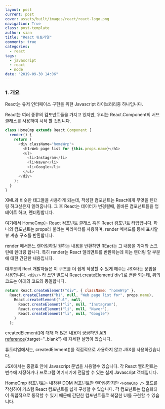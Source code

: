 ```yaml
---
layout: post
current: post
cover: assets/built/images/react/react-logo.png
navigation: True
class: post-template
author: sian
title: "React 튜토리얼"
comments: true
categories:
  - react
tags:
  - javascript
  - react
  - node
date: "2019-09-30 14:06"
---
```


### 1. 개요

  React는 유저 인터페이스 구현을 위한 Javascript 라이브러리중 하나입니다.

  React는 여러 종류의 컴포넌트들을 가지고 있지만, 우리는 React.Component의 서브 클래스를 사용하여
  시작 할 것입니다.

  ```javascript
  class HomeCmp extends React.Component {
    render() {
      return (
        <div className="homeWrp">
          <h1>Web page list for {this.props.name}</h1>
          <ul>
            <li>Instagram</li>
            <li>Naver</li>
            <li>Google</li>
          </ul>
        </div>
      );
    }
  }
  ```

  XML과 비슷한 태그들을 사용하게 되는데, 작성한 컴포넌트는 React에게 무엇을 렌더링 하고싶은지 알려줍니다.
  그 후 React는 데이터가 변경될때, 올바른 컴포넌트들을 업테이트 하고, 렌더링합니다.

  여기에서 HomeCmp는 React 컴포넌트 클래스 혹은 React 컴포넌트 타입입니다.
  하나의 컴포넌트는 props라 불리는 파라미터를 사용하며, render 메서드를 통해 표시할 뷰 계층 구조를 반환합니다.

  render 메서든느 렌더링하길 원하는 내용을 반환하면 REact는 그 내용을 가져와 스크린에 렌더링 합니다.
  특히 render는 React 엘리먼트를 반환하는데 이는 렌더링 할 부분에 대한 간단한 내용입니다.

  대부분의 Rect 개발자들은 이 구조를 더 쉽게 작성할 수 있게 해주는 JSX라는 문법을 사용합니다.
  `<div/>` 라 쓰면 빌드시 React.createElement('div')로 변환 되는데, 위의 코드는 아래의 코드와 동일합니다.

  ```javascript
  return React.createElement("div", { className: "homeWrp" }, 
    React.createElement("h1", null, "Web page list for", props.name), 
      React.createElement("ul", null, 
        React.createElement("li", null, "Instagram"), 
        React.createElement("li", null, "Naver"), 
        React.createElement("li", null, "Google")
      )
    );
  ```

 createdElement()에 대해 더 많은 내용이 궁금하면 [API reference](https://reactjs-kr.firebaseapp.com/docs/react-api.html#createelement){:target="_blank"} 에 자세한 설명이 있습니다.

 튜토리얼에서는, createdElement()를 직접적으로 사용하지 않고 JSX를 사용하겠습니다.

 JSX에서는 중괄호 안에 Javascript 문법을 사용할수 있습니다. 각 React 엘리먼트는 변수에 저장하거나
 프로그램 여기저기에 전달할 수 있는 실제 Javascript 객체입니다. 

 HomeCmp 컴포넌트는 내장된 DOM 컴포넌트만 랜더링하지만 `<HomeCmp />` 코드를 작성하여 커스텀 React 컴포넌트를 쉽게 구성할 수 있습니다. 
 각 컴포넌트는 캡슐화되어 독립적으로 동작할 수 있기 때문에 간단한 컴포넌트들로 복잡한 UI를 구현할 수 있습니다.